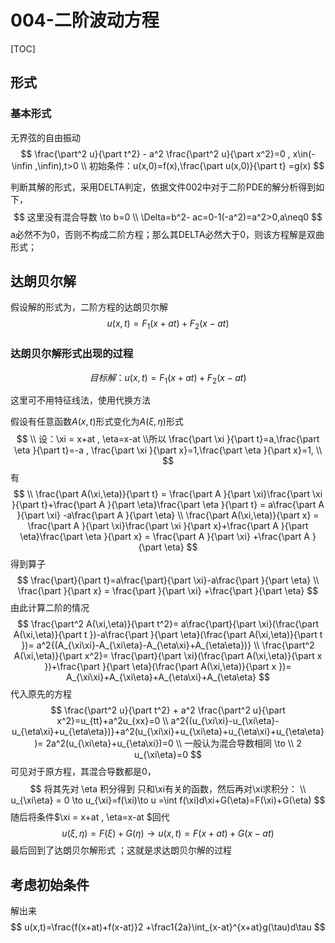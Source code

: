 # 004-二阶波动方程

[TOC]

## 形式

### 基本形式

无界弦的自由振动
$$
\frac{\part^2 u}{\part t^2} - a^2 \frac{\part^2 u}{\part x^2}=0 , x\in(-\infin ,\infin),t>0
\\
初始条件：u(x,0)=f(x),\frac{\part u(x,0)}{\part t} =g(x)
$$

判断其解的形式，采用DELTA判定，依据文件002中对于二阶PDE的解分析得到如下，
$$
这里没有混合导数 \to b=0
\\
\Delta=b^2- ac=0-1(-a^2)=a^2>0,a\neq0
$$
a必然不为0，否则不构成二阶方程；那么其DELTA必然大于0，则该方程解是双曲形式；



## 达朗贝尔解 

假设解的形式为，二阶方程的达朗贝尔解
$$
u(x,t)=F_1(x+at)+F_2(x-at)
$$

### 达朗贝尔解形式出现的过程

$$
目标解：u(x,t)=F_1(x+at)+F_2(x-at)
$$

这里可不用特征线法，使用代换方法

假设有任意函数$A(x,t)$形式变化为$A(\xi,\eta)$形式
$$
\\
设：\xi = x+at , \eta=x-at 
\\所以
\frac{\part \xi }{\part t}=a,\frac{\part \eta }{\part t}=-a 
,
\frac{\part \xi }{\part x}=1,\frac{\part \eta }{\part x}=1,
\\
$$
有
$$
\\
\frac{\part A(\xi,\eta)}{\part t} = 
\frac{\part A }{\part \xi}\frac{\part \xi }{\part t}+\frac{\part A }{\part \eta}\frac{\part \eta }{\part t} =
a\frac{\part A }{\part \xi} -a\frac{\part A }{\part \eta} 
\\
\frac{\part A(\xi,\eta)}{\part x} = 
\frac{\part A }{\part \xi}\frac{\part \xi }{\part x}+\frac{\part A }{\part \eta}\frac{\part \eta }{\part x} =
 \frac{\part A }{\part \xi} +\frac{\part A }{\part \eta}
$$
得到算子
$$
\frac{\part}{\part t}=a\frac{\part}{\part  \xi}-a\frac{\part }{\part \eta}
\\
\frac{\part }{\part x} =  
 \frac{\part   }{\part \xi} +\frac{\part }{\part \eta}
$$
由此计算二阶的情况
$$
\frac{\part^2 A(\xi,\eta)}{\part t^2}=
a\frac{\part}{\part  \xi}(\frac{\part  A(\xi,\eta)}{\part t })-a\frac{\part }{\part \eta}(\frac{\part  A(\xi,\eta)}{\part t })=
a^2{(A_{\xi\xi}-A_{\xi\eta}-A_{\eta\xi}+A_{\eta\eta})}
\\
\frac{\part^2 A(\xi,\eta)}{\part x^2}=
\frac{\part}{\part  \xi}(\frac{\part  A(\xi,\eta)}{\part x })+\frac{\part }{\part \eta}(\frac{\part  A(\xi,\eta)}{\part x })=
A_{\xi\xi}+A_{\xi\eta}+A_{\eta\xi}+A_{\eta\eta}
$$
代入原先的方程
$$
\frac{\part^2 u}{\part t^2} + a^2 \frac{\part^2 u}{\part x^2}=u_{tt}+a^2u_{xx}=0 
\\
a^2{(u_{\xi\xi}-u_{\xi\eta}-u_{\eta\xi}+u_{\eta\eta})}+a^2(u_{\xi\xi}+u_{\xi\eta}+u_{\eta\xi}+u_{\eta\eta})=
2a^2(u_{\xi\eta}+u_{\eta\xi})=0
\\ 一般认为混合导数相同 \to \\ 2 u_{\xi\eta}=0
$$
可见对于原方程，其混合导数都是0，
$$
将其先对 \eta 积分得到 只和\xi有关的函数，然后再对\xi求积分：
\\
u_{\xi\eta} = 0 \to u_{\xi}=f(\xi)\to u =\int f(\xi)d\xi+G(\eta)=F(\xi)+G(\eta)
$$
随后将条件$\xi = x+at , \eta=x-at $回代 
$$
u(\xi,\eta)=F (\xi)+G(\eta) 
\to 
u(x,t)=F (x+at)+G(x-at)
$$
最后回到了达朗贝尔解形式 ；这就是求达朗贝尔解的过程

## 考虑初始条件

解出来
$$
u(x,t)=\frac{f(x+at)+f(x-at)}2 +\frac1{2a}\int_{x-at}^{x+at}g(\tau)d\tau
$$

























